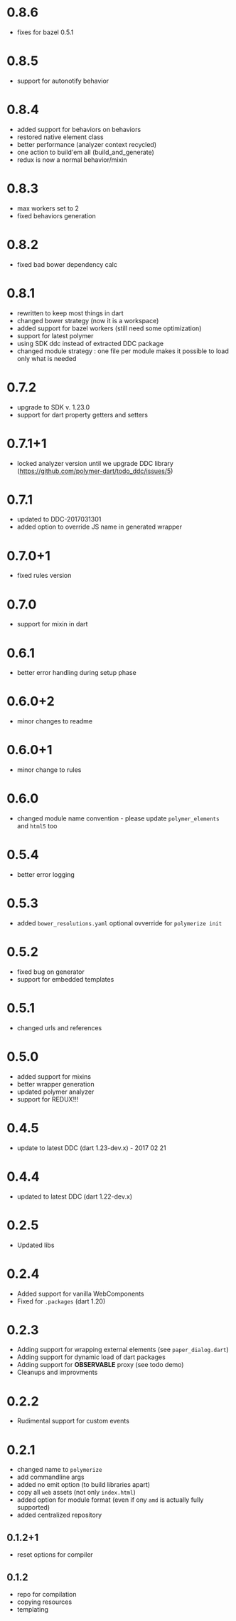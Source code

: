 # 0.8.6
 - fixes for bazel 0.5.1

# 0.8.5
 - support for autonotify behavior

# 0.8.4
 - added support for behaviors on behaviors
 - restored native element class
 - better performance (analyzer context recycled)
 - one action to build'em all (build_and_generate)
 - redux is now a normal behavior/mixin
 
# 0.8.3
 - max workers set to 2
 - fixed behaviors generation

# 0.8.2
 - fixed bad bower dependency calc

# 0.8.1
 - rewritten to keep most things in dart 
 - changed bower strategy (now it is a workspace)
 - added support for bazel workers (still need some optimization)
 - support for latest polymer
 - using SDK ddc instead of extracted DDC package
 - changed module strategy : one file per module makes it possible to load only what is needed 

# 0.7.2

 - upgrade to SDK v. 1.23.0
 - support for dart property getters and setters
 
# 0.7.1+1
 
 - locked analyzer version until we upgrade DDC library (https://github.com/polymer-dart/todo_ddc/issues/5)

# 0.7.1

 - updated to DDC-2017031301
 - added option to override JS name in generated wrapper

# 0.7.0+1

 - fixed rules version

# 0.7.0

 - support for mixin in dart

# 0.6.1

 - better error handling during setup phase

# 0.6.0+2

 - minor changes to readme

# 0.6.0+1

 - minor change to rules

# 0.6.0

 - changed module name convention - please update `polymer_elements` and `html5` too

# 0.5.4

 - better error logging

# 0.5.3

 - added `bower_resolutions.yaml` optional ovverride for `polymerize init`

# 0.5.2

 - fixed bug on generator
 - support for embedded templates

# 0.5.1
 
 - changed urls and references

# 0.5.0

 - added support for mixins
 - better wrapper generation
 - updated polymer analyzer
 - support for REDUX!!!

# 0.4.5

 - update to latest DDC (dart 1.23-dev.x) - 2017 02 21

# 0.4.4

 - updated to latest DDC (dart 1.22-dev.x)

# 0.2.5
 - Updated libs
 
# 0.2.4
 - Added support for vanilla WebComponents
 - Fixed for `.packages` (dart 1.20)

# 0.2.3
 - Adding support for wrapping external elements (see `paper_dialog.dart`)
 - Adding support for dynamic load of dart packages
 - Adding support for **OBSERVABLE** proxy (see todo demo)
 - Cleanups and improvments

# 0.2.2
 - Rudimental support for custom events

# 0.2.1

 - changed name to `polymerize`
 - add commandline args
 - added no emit option (to build libraries apart)
 - copy all `web` assets (not only `index.html`)
 - added option for module format (even if ony `amd` is actually fully supported)
 - added centralized repository

## 0.1.2+1

 - reset options for compiler

## 0.1.2

 - repo for compilation
 - copying resources
 - templating
